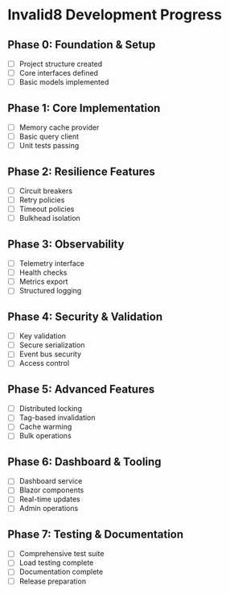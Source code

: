 # Invalid8 Development Progress

## Phase 0: Foundation & Setup
- [ ] Project structure created
- [ ] Core interfaces defined
- [ ] Basic models implemented

## Phase 1: Core Implementation
- [ ] Memory cache provider
- [ ] Basic query client
- [ ] Unit tests passing

## Phase 2: Resilience Features
- [ ] Circuit breakers
- [ ] Retry policies
- [ ] Timeout policies
- [ ] Bulkhead isolation

## Phase 3: Observability
- [ ] Telemetry interface
- [ ] Health checks
- [ ] Metrics export
- [ ] Structured logging

## Phase 4: Security & Validation
- [ ] Key validation
- [ ] Secure serialization
- [ ] Event bus security
- [ ] Access control

## Phase 5: Advanced Features
- [ ] Distributed locking
- [ ] Tag-based invalidation
- [ ] Cache warming
- [ ] Bulk operations

## Phase 6: Dashboard & Tooling
- [ ] Dashboard service
- [ ] Blazor components
- [ ] Real-time updates
- [ ] Admin operations

## Phase 7: Testing & Documentation
- [ ] Comprehensive test suite
- [ ] Load testing complete
- [ ] Documentation complete
- [ ] Release preparation